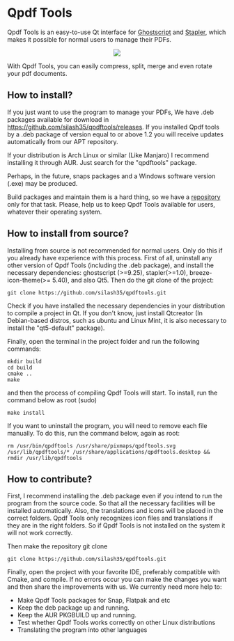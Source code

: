 # Qpdf Tools

Qpdf Tools is an easy-to-use Qt interface for [Ghostscript](https://www.ghostscript.com/) and [Stapler](https://github.com/hellerbarde/stapler), which makes it possible for normal users to manage their PDFs.

<p align="center">
  <img src="https://github.com/silash35/qpdftools/blob/develop/resources/print.png?raw=true)">
</p>

With Qpdf Tools, you can easily compress, split, merge and even rotate your pdf documents.

## How to install?

If you just want to use the program to manage your PDFs, We have .deb packages available for download in https://github.com/silash35/qpdftools/releases. If you installed Qpdf tools by a .deb package of version equal to or above 1.2 you will receive updates automatically from our APT repository.

If your distribution is Arch Linux or similar (Like Manjaro) I recommend installing it through AUR. Just search for the "qpdftools" package.

Perhaps, in the future, snaps packages and a Windows software version (.exe) may be produced.

Build packages and maintain them is a hard thing, so we have a [repository](https://github.com/silash35/qpdftools-packages) only for that task. Please, help us to keep Qpdf Tools available for users, whatever their operating system.

## How to install from source?

Installing from source is not recommended for normal users. Only do this if you already have experience with this process.
First of all, uninstall any other version of Qpdf Tools (including the .deb package), and install the necessary dependencies: ghostscript (>=9.25), stapler(>=1.0), breeze-icon-theme(>= 5.40), and also Qt5.
Then do the git clone of the project:

	git clone https://github.com/silash35/qpdftools.git

Check if you have installed the necessary dependencies in your distribution to compile a project in Qt. If you don't know, just install Qtcreator (In Debian-based distros, such as ubuntu and Linux Mint, it is also necessary to install the "qt5-default" package).

Finally, open the terminal in the project folder and run the following commands:

	mkdir build
	cd build
	cmake ..
	make

and then the process of compiling Qpdf Tools will start. To install, run the command below as root (sudo)

	make install

If you want to uninstall the program, you will need to remove each file manually. To do this, run the command below, again as root:

	rm /usr/bin/qpdftools /usr/share/pixmaps/qpdftools.svg /usr/lib/qpdftools/* /usr/share/applications/qpdftools.desktop && rmdir /usr/lib/qpdftools

## How to contribute?

First, I recommend installing the .deb package even if you intend to run the program from the source code. So that all the necessary facilities will be installed automatically. Also, the translations and icons will be placed in the correct folders. Qpdf Tools only recognizes icon files and translations if they are in the right folders. So if Qpdf Tools is not installed on the system it will not work correctly.

Then make the repository git clone

	git clone https://github.com/silash35/qpdftools.git

Finally, open the project with your favorite IDE, preferably compatible with Cmake, and compile. If no errors occur you can make the changes you want and then share the improvements with us.
We currently need more help to:

 - Make Qpdf Tools packages for Snap, Flatpak and etc
 - Keep the deb package up and running.
 - Keep the AUR PKGBUILD up and running.
 - Test whether Qpdf Tools works correctly on other Linux distributions
 - Translating the program into other languages
